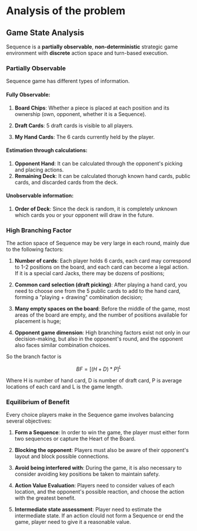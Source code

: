 # Analysis of the problem

## Game State Analysis

Sequence is a **partially observable**, **non-deterministic** strategic game environment with **discrete** action space and turn-based execution.

### Partially Observable

Sequence game has different types of information.

#### Fully Observable:

1. **Board Chips**: Whether a piece is placed at each position and its ownership (own, opponent, whether it is a Sequence).

2. **Draft Cards**: 5 draft cards is visible to all players.

3. **My Hand Cards**: The 6 cards currently held by the player.

#### Estimation through calculations:

1. **Opponent Hand**: It can be calculated through the opponent's picking and placing actions.
2. **Remaining Deck**: It can be calculated thorugh known hand cards, public cards, and discarded cards from the deck.

#### Unobservable information:

1. **Order of Deck**: Since the deck is random, it is completely unknown which cards you or your opponent will draw in the future.

### High Branching Factor

The action space of Sequence may be very large in each round, mainly due to the following factors:

1. **Number of cards**: Each player holds 6 cards, each card may correspond to 1-2 positions on the board, and each card can become a legal action. If it is a special card Jacks, there may be dozens of positions;

2. **Common card selection (draft picking)**: After playing a hand card, you need to choose one from the 5 public cards to add to the hand card, forming a "playing + drawing" combination decision;

3. **Many empty spaces on the board**: Before the middle of the game, most areas of the board are empty, and the number of positions available for placement is huge;

4. **Opponent game dimension**: High branching factors exist not only in our decision-making, but also in the opponent's round, and the opponent also faces similar combination choices.

So the branch factor is 

$$BF=[(H+D)*P]^L$$

Where H is number of hand card, D is number of draft card, P is average locations of each card and L is the game length.

### Equilibrium of Benefit

Every choice players make in the Sequence game involves balancing several objectives:

1. **Form a Sequence**: In order to win the game, the player must either form two sequences or capture the Heart of the Board.

2. **Blocking the opponent**: Players must also be aware of their opponent's layout and block possible connections.

3. **Avoid being interfered with**: During the game, it is also necessary to consider avoiding key positions be taken to maintain safety.

4. **Action Value Evaluation**: Players need to consider values of each location, and the opponent's possible reaction, and choose the action with the greatest benefit.

5. **Intermediate state assessment**: Player need to estimate the intermediate state. If an action clould not form a Sequence or end the game, player need to give it a reasonable value.
